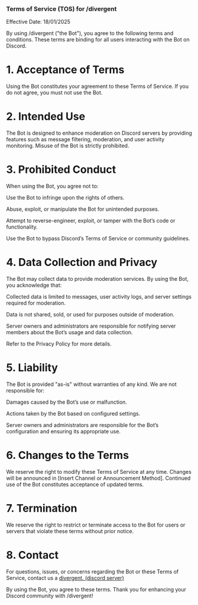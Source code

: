 ### Terms of Service (TOS) for /divergent

Effective Date: 18/01/2025

By using /divergent ("the Bot"), you agree to the following terms and conditions. These terms are binding for all users interacting with the Bot on Discord.

# 1. Acceptance of Terms

Using the Bot constitutes your agreement to these Terms of Service. If you do not agree, you must not use the Bot.

# 2. Intended Use

The Bot is designed to enhance moderation on Discord servers by providing features such as message filtering, moderation, and user activity monitoring. Misuse of the Bot is strictly prohibited.

# 3. Prohibited Conduct

When using the Bot, you agree not to:

Use the Bot to infringe upon the rights of others.

Abuse, exploit, or manipulate the Bot for unintended purposes.

Attempt to reverse-engineer, exploit, or tamper with the Bot’s code or functionality.

Use the Bot to bypass Discord’s Terms of Service or community guidelines.

# 4. Data Collection and Privacy

The Bot may collect data to provide moderation services. By using the Bot, you acknowledge that:

Collected data is limited to messages, user activity logs, and server settings required for moderation.

Data is not shared, sold, or used for purposes outside of moderation.

Server owners and administrators are responsible for notifying server members about the Bot’s usage and data collection.

Refer to the Privacy Policy for more details.

# 5. Liability

The Bot is provided "as-is" without warranties of any kind. We are not responsible for:

Damages caused by the Bot’s use or malfunction.

Actions taken by the Bot based on configured settings.

Server owners and administrators are responsible for the Bot’s configuration and ensuring its appropriate use.

# 6. Changes to the Terms

We reserve the right to modify these Terms of Service at any time. Changes will be announced in [Insert Channel or Announcement Method]. Continued use of the Bot constitutes acceptance of updated terms.

# 7. Termination

We reserve the right to restrict or terminate access to the Bot for users or servers that violate these terms without prior notice.

# 8. Contact

For questions, issues, or concerns regarding the Bot or these Terms of Service, contact us a [divergent. (discord server)](https://discord.gg/jYk5NGxkmn)


By using the Bot, you agree to these terms. Thank you for enhancing your Discord community with /divergent!
